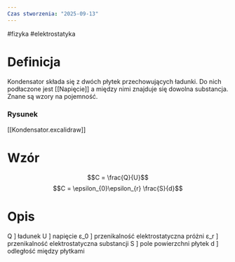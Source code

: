 ```yaml
---
Czas stworzenia: "2025-09-13"
---
```

#fizyka #elektrostatyka
# Definicja
Kondensator składa się z dwóch płytek przechowujących ładunki. Do nich podłaczone jest [[Napięcie]] a między nimi znajduje się dowolna substancja. Znane są wzory na pojemność.
### Rysunek
[[Kondensator.excalidraw]]
# Wzór
$$C = \frac{Q}{U}$$
$$C = \epsilon_{0}\epsilon_{r} \frac{S}{d}$$
# Opis
Q ] ładunek
U ] napięcie
ε_0 ] przenikalność elektrostatyczna próżni
ε_r ] przenikalność elektrostatyczna substancji
S ] pole powierzchni płytek
d ] odległość między płytkami

